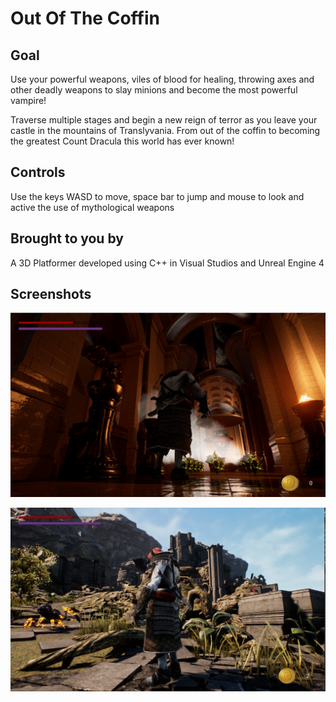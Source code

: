 # Out Of The Coffin

## Goal

Use your powerful weapons, viles of blood for healing, throwing axes and other deadly weapons to slay minions and become the most powerful vampire!

Traverse multiple stages and begin a new reign of terror as you leave your castle in the mountains of Translyvania. From out of the coffin to becoming the greatest Count Dracula this world has ever known!

## Controls

Use the keys WASD to move, space bar to jump and mouse to look and active the use of mythological weapons 

## Brought to you by

A 3D Platformer developed using C++ in Visual Studios and Unreal Engine 4

## Screenshots

![CastleLevel](https://github.com/Jlbrown8708/Platformer-/blob/main/Screenshot%202024-04-18%20095904.gif)

![StormTheGates](https://github.com/Jlbrown8708/Platformer-/blob/main/Screenshot%202024-04-18%20105052.gif)

